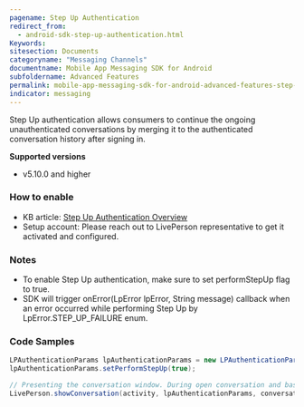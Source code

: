 ```yaml
---
pagename: Step Up Authentication
redirect_from:
  - android-sdk-step-up-authentication.html
Keywords:
sitesection: Documents
categoryname: "Messaging Channels"
documentname: Mobile App Messaging SDK for Android
subfoldername: Advanced Features
permalink: mobile-app-messaging-sdk-for-android-advanced-features-step-up-authentication.html
indicator: messaging
---
```



Step Up authentication allows consumers to continue the ongoing unauthenticated conversations by merging it to the authenticated conversation history after signing in.


**Supported versions** 
 - v5.10.0 and higher


### How to enable
- KB article: [Step Up Authentication Overview](https://knowledge.liveperson.com/step-up-authentication-overview/)
- Setup account: Please reach out to LivePerson representative to get it activated and configured.


### Notes
- To enable Step Up authentication, make sure to set performStepUp flag to true.
- SDK will trigger onError(LpError lpError, String message) callback when an error occurred while performing Step Up by LpError.STEP_UP_FAILURE enum.

### Code Samples

```java
LPAuthenticationParams lpAuthenticationParams = new LPAuthenticationParams(LPAuthenticationType.AUTH);
lpAuthenticationParams.setPerformStepUp(true);

// Presenting the conversation window. During open conversation and based on the performStepUp flag, SDK will detect authenticated identity added and perform Step Up flow.
LivePerson.showConversation(activity, lpAuthenticationParams, conversationViewParams);
```


